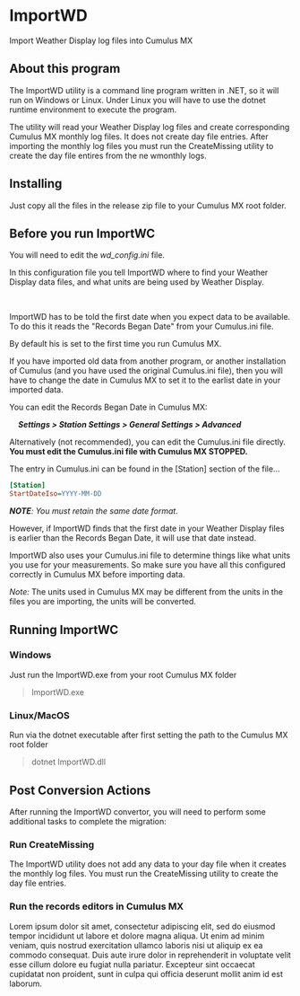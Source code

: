 # ImportWD
Import Weather Display log files into Cumulus MX

## About this program
The ImportWD utility is a command line program written in .NET, so it will run on Windows or Linux. Under Linux you will have to use the dotnet runtime environment to execute the program.

The utility will read your Weather Display log files and create corresponding Cumulus MX monthly log files. It does not create day file entries. After importing the monthly log files you must run the CreateMissing utility to create the day file entires from the ne wmonthly logs.

## Installing
Just copy all the files in the release zip file to your Cumulus MX root folder.

## Before you run ImportWC
You will need to edit the *wd_config.ini* file.

In this configuration file you tell ImportWD where to find your Weather Display data files, and what units are being used by Weather Display.

<br>

ImportWD has to be told the first date when you expect data to be available. To do this it reads the "Records Began Date" from your Cumulus.ini file.

By default his is set to the first time you run Cumulus MX.

If you have imported old data from another program, or another installation of Cumulus (and you have used the original Cumulus.ini file), then you will have to change the date in Cumulus MX to set it to the earlist date in your imported data.

You can edit the Records Began Date in Cumulus MX:

&nbsp;&nbsp;&nbsp;&nbsp;**_Settings > Station Settings > General Settings > Advanced_**

Alternatively (not recommended), you can edit the Cumulus.ini file directly. **You must edit the Cumulus.ini file with Cumulus MX STOPPED.**

The entry in Cumulus.ini can be found in the [Station] section of the file...

```` ini
[Station]
StartDateIso=YYYY-MM-DD
````

**_NOTE_**_: You must retain the same date format_.

However, if ImportWD finds that the first date in your Weather Display files is earlier than the Records Began Date, it will use that date instead.

ImportWD also uses your Cumulus.ini file to determine things like what units you use for your measurements. So make sure you have all this configured correctly in Cumulus MX before importing data.

*_Note:_* The units used in Cumulus MX may be different from the units in the files you are importing, the units will be converted.

## Running ImportWC
### Windows
Just run the ImportWD.exe from your root Cumulus MX folder
> ImportWD.exe
### Linux/MacOS
Run via the dotnet executable after first setting the path to the Cumulus MX root folder
> dotnet ImportWD.dll


## Post Conversion Actions
After running the ImportWD convertor, you will need to perform some additional tasks to complete the migration:

### Run CreateMissing
The ImportWD utility does not add any data to your day file when it creates the monthly log files. You must run the CreateMissing utility to create the day file entries.

### Run the records editors in Cumulus MX
Lorem ipsum dolor sit amet, consectetur adipiscing elit, sed do eiusmod tempor incididunt ut labore et dolore magna aliqua. Ut enim ad minim veniam, quis nostrud exercitation ullamco laboris nisi ut aliquip ex ea commodo consequat. Duis aute irure dolor in reprehenderit in voluptate velit esse cillum dolore eu fugiat nulla pariatur. Excepteur sint occaecat cupidatat non proident, sunt in culpa qui officia deserunt mollit anim id est laborum.
